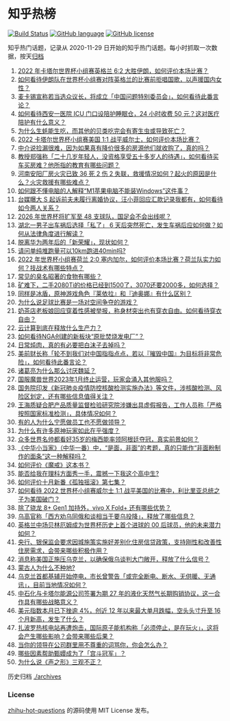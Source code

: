 # 知乎热榜
[![Build Status](https://github.com/ToWeLong/zhihu-hot-questions/workflows/CI/badge.svg)](https://github.com/ToWeLong/zhihu-hot-questions/actions)
[![GitHub language](https://img.shields.io/badge/language-golang-orange.svg)](https://golang.org/)
[![GitHub license](https://img.shields.io/github/license/ToWeLong/zhihu-hot-questions)](https://github.com/ToWeLong/zhihu-hot-questions/blob/main/LICENSE)

知乎热门话题，记录从 2020-11-29 日开始的知乎热门话题。每小时抓取一次数据，按天[归档](./archives)

<!-- BEGIN -->

1. [2022 年卡塔尔世界杯小组赛英格兰 6:2 大胜伊朗，如何评价本场比赛？](https://www.zhihu.com/question/568020489)
1. [如何看待伊朗队在世界杯小组赛对阵英格兰的比赛前拒唱国歌，以声援国内女性？](https://www.zhihu.com/question/568076615)
1. [麦卡锡宣称若当选众议长，将成立「中国问题特别委员会」，如何看待此番言论？](https://www.zhihu.com/question/567979572)
1. [如何看待西安一医院 ICU 门口设陪护睡眠仓，24 小时收费 50 元？这对医疗陪护有什么意义？](https://www.zhihu.com/question/567771577)
1. [为什么生蚝能生吃，而其他的贝类吃完会有寄生虫或导致死亡？](https://www.zhihu.com/question/30932704)
1. [2022 卡塔尔世界杯小组赛美国 1:1 战平威尔士，如何评价本场比赛？](https://www.zhihu.com/question/568031807)
1. [中介说捡漏很难，因为如果真有降价很多的房源他们就收购了，真的吗？](https://www.zhihu.com/question/547108754)
1. [教授郑强称「二十几岁年轻人，没资格享受五十多岁人的待遇」，如何看待买车买房难？他所指的教育有哪些问题？](https://www.zhihu.com/question/567972007)
1. [河南安阳厂房火灾已致 36 死 2 伤 2 失联，救援情况如何？起火的原因是什么？火灾救援有哪些难点？](https://www.zhihu.com/question/568031673)
1. [如何跟不懂电脑的人解释“M1苹果电脑不能装Windows”这件事？](https://www.zhihu.com/question/555492947)
1. [台媒曝大 S 起诉前夫未履行离婚协议，汪小菲回应汇款记录我都有，如何看待如今两人关系？](https://www.zhihu.com/question/567971316)
1. [2026 年世界杯将扩军至 48 支球队，国足会不会出线呢？](https://www.zhihu.com/question/567994926)
1. [湖北一男子出车祸后选择「私了」 6 天后突然死亡，发生车祸后应如何做？如何从法律角度进行解读？](https://www.zhihu.com/question/567794558)
1. [脱离华为两年后的「新荣耀」，现状如何？](https://www.zhihu.com/question/567997799)
1. [请问单纯堆跑量可以10km跑进40min吗?](https://www.zhihu.com/question/527752956)
1. [2022 年世界杯小组赛荷兰 2:0 塞内加尔，如何评价本场比赛？荷兰队实力如何？技战术有哪些特点？](https://www.zhihu.com/question/568031632)
1. [常见的臭名昭著的食物有哪些？](https://www.zhihu.com/question/474144892)
1. [矿难下，二手2080Ti的价格已经到1500了，3070还要2000多，如何选择？](https://www.zhihu.com/question/567398570)
1. [同样是冰盾，原神游戏角色『莱依拉』和『迪奥娜』有什么区别？](https://www.zhihu.com/question/567449477)
1. [为什么说足球比赛是一场对空间争夺的游戏？](https://www.zhihu.com/question/310348189)
1. [奶茶店老板娘回应穿着性感被举报，称身材突出也有穿衣自由。如何看待穿衣自由？](https://www.zhihu.com/question/567983742)
1. [云计算到底在释放什么生产力？](https://www.zhihu.com/question/566591527)
1. [如何看待NGA创建的新板块“原批焚烧发电厂”？](https://www.zhihu.com/question/567991320)
1. [日常炖肉，真的有必要把白沫子去掉吗？](https://www.zhihu.com/question/502865298)
1. [美前财长称「轮不到我们对中国指指点点，若以『摧毁中国』为目标将非常危险」，如何看待此番言论？](https://www.zhihu.com/question/567951291)
1. [诸葛亮为什么那么讨厌魏延？](https://www.zhihu.com/question/559564580)
1. [国服魔兽世界2023年1月终止运营，玩家会涌入其他服吗？](https://www.zhihu.com/question/567292681)
1. [国务院印发《新冠肺炎疫情防控核酸检测实施办法》等文件，涉核酸检测、风险区划定，还有哪些信息值得关注？](https://www.zhihu.com/question/567969924)
1. [王海质疑合肥产品质量监督检验研究院涉嫌出具虚假报告，工作人员称「严格按照国家标准检测」，具体情况如何？](https://www.zhihu.com/question/567961228)
1. [有的人为什么宁愿做员工也不愿做领导？](https://www.zhihu.com/question/550051903)
1. [为什么有许多原神玩家如此在乎强度？](https://www.zhihu.com/question/558087242)
1. [众多世界名帅都看好35岁的梅西能率领阿根廷夺冠，真实前景如何？](https://www.zhihu.com/question/567967183)
1. [《中华小当家》（中华一番）中，“是面，非面”的考题，真的只能作“非面粉制作的面条”这一种解释吗？](https://www.zhihu.com/question/318617161)
1. [如何评价《魔戒》这本书？](https://www.zhihu.com/question/566908906)
1. [能否给我在理科方面秀一手，震撼一下我这个高中生?](https://www.zhihu.com/question/559474148)
1. [如何评价十月新番《孤独摇滚》第七集？](https://www.zhihu.com/question/567679731)
1. [如何看待 2022 世界杯小组赛威尔士 1:1 战平美国的比赛中，利比里亚总统之子为美国破门？](https://www.zhihu.com/question/568132110)
1. [除了骁龙 8+ Gen1 加持外，vivo X Fold+ 还有哪些优势？](https://www.zhihu.com/question/558357423)
1. [乌高官称「西方劝乌同俄和谈相当于要乌投降」，释放了哪些信息？](https://www.zhihu.com/question/567991825)
1. [英格兰中场贝林厄姆成为世界杯历史上首个进球的 00 后球员，他的未来潜力如何？](https://www.zhihu.com/question/568024775)
1. [央行、银保监会要求因城施策实施好差别化住房信贷政策，支持刚性和改善性住房需求，会带来哪些积极作用？](https://www.zhihu.com/question/567978349)
1. [消息称美国正施压乌克兰，以确保俄乌谈判大门敞开，释放了什么信号？](https://www.zhihu.com/question/568003721)
1. [蒙古人为什么不种地?](https://www.zhihu.com/question/567378799)
1. [乌克兰首都基辅开始停电，市长曾警告「或完全断电、断水、无供暖、无通讯」，目前当地情况如何？](https://www.zhihu.com/question/568027674)
1. [中石化与卡塔尔能源公司签署为期 27 年的液化天然气长期购销协议，这一合作具有哪些战略意义？](https://www.zhihu.com/question/568009749)
1. [美元指数本月已下挫逾 4%，创近 12 年以来最大单月跌幅，空头头寸升至 16 个月新高，发生了什么？](https://www.zhihu.com/question/567989151)
1. [扎波罗热核电站再遭炮击，国际原子能机构称「必须停止，是在玩火」，这将会产生哪些影响？会带来哪些后果？](https://www.zhihu.com/question/567978289)
1. [当你的领导在公司群里用不尊重的词骂你，你会怎么办？](https://www.zhihu.com/question/558520989)
1. [哪些因素帮助甄嬛成为了「宫斗冠军」？](https://www.zhihu.com/question/566861284)
1. [为什么说《声之形》三观不正？](https://www.zhihu.com/question/65108554)

<!-- END -->

历史归档 [./archives](./archives)


### License
[zhihu-hot-questions](https://github.com/towelong/zhihu-hot-questions) 的源码使用 MIT License 发布。